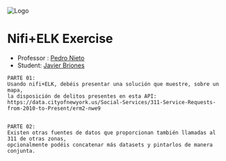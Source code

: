 ![Logo](https://n3m5z7t4.rocketcdn.me/wp-content/plugins/edem-shortcodes/public/img/logo-Edem.png)

# Nifi+ELK Exercise

- Professor :   [Pedro Nieto](https://github.com/a10pepo)
- Student:      [Javier Briones](https://github.com/jabrio)

```
PARTE 01:
Usando nifi+ELK, debéis presentar una solución que muestre, sobre un mapa, 
la disposición de delitos presentes en esta API:
https://data.cityofnewyork.us/Social-Services/311-Service-Requests-from-2010-to-Present/erm2-nwe9


PARTE 02:
Existen otras fuentes de datos que proporcionan también llamadas al 311 de otras zonas, 
opcionalmente podéis concatenar más datasets y pintarlos de manera conjunta.
```
